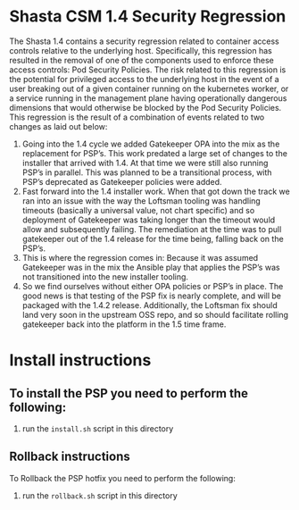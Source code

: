 # Shasta CSM 1.4 Security Regression

The Shasta 1.4 contains a security regression related to container access controls relative to the underlying host. Specifically, this regression has resulted in the removal of one of the components used to enforce these access controls: Pod Security Policies. The risk related to this regression is the potential for privileged access to the underlying host in the event of a user breaking out of a given container running on the kubernetes worker, or a service running in the management plane having operationally dangerous dimensions that would otherwise be blocked by the Pod Security Policies. This regression is the result of a combination of events related to two changes as laid out below:

1. Going into the 1.4 cycle we added Gatekeeper OPA into the mix as the replacement for PSP’s. This work predated a large set of changes to the installer that arrived with 1.4. At that time we were still also running PSP’s in parallel. This was planned to be a transitional process, with PSP’s deprecated as Gatekeeper policies were added.
2. Fast forward into the 1.4 installer work. When that got down the track we ran into an issue with the way the Loftsman tooling was handling timeouts (basically a universal value, not chart specific) and so deployment of Gatekeeper was taking longer than the timeout would allow and subsequently failing. The remediation at the time was to pull gatekeeper out of the 1.4 release for the time being, falling back on the PSP’s.
3. This is where the regression comes in: Because it was assumed Gatekeeper was in the mix the Ansible play that applies the PSP’s was not transitioned into the new installer tooling.
4. So we find ourselves without either OPA policies or PSP’s in place. The good news is that testing of the PSP fix is nearly complete, and will be packaged with the 1.4.2 release. Additionally, the Loftsman fix should land very soon in the upstream OSS repo, and so should facilitate rolling gatekeeper back into the platform in the 1.5 time frame.

# Install instructions

## To install the PSP you need to perform the following:

1. run the `install.sh` script in this directory

## Rollback instructions

To Rollback the PSP hotfix you need to perform the following:

1. run the `rollback.sh` script in this directory
